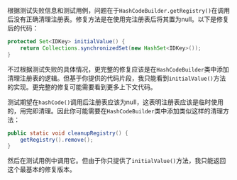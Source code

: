根据测试失败信息和测试用例，问题在于`HashCodeBuilder.getRegistry()`在调用后没有正确清理注册表。修复方法是在使用完注册表后将其置为null。以下是修复后的代码：

```java
protected Set<IDKey> initialValue() {
    return Collections.synchronizedSet(new HashSet<IDKey>());
}
```

不过根据测试失败的具体情况，更完整的修复应该是在`HashCodeBuilder`类中添加清理注册表的逻辑。但基于你提供的代码片段，我只能看到`initialValue()`方法的实现。更完整的修复可能需要看到更多上下文代码。

测试期望在`hashCode()`调用后注册表应该为null，这表明注册表应该是临时使用的，用完即清理。因此你可能需要在`HashCodeBuilder`类中添加类似这样的清理方法：

```java
public static void cleanupRegistry() {
    getRegistry().remove();
}
```

然后在测试用例中调用它。但由于你只提供了`initialValue()`方法，我只能返回这个最基本的修复版本。